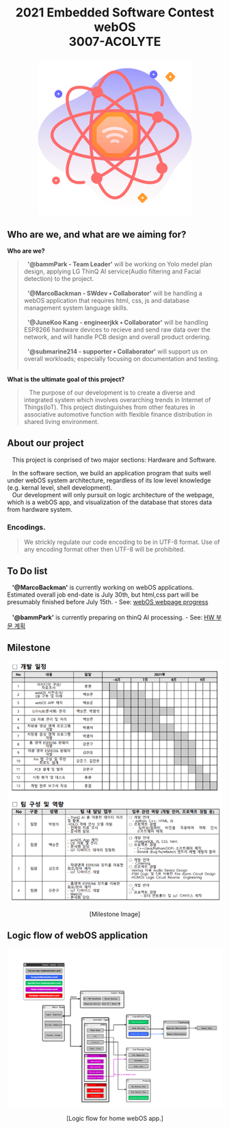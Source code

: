# <p align="center">2021 Embedded Software Contest webOS <br> 3007-ACOLYTE</p>

<p align="center">
  <img width="360" src="img/Icons/main_image.png">
</p>

## Who are we, and what are we aiming for?

**Who are we?**
> &nbsp;&nbsp;**'@bammPark - Team Leader'** will be working on Yolo medel plan design, applying LG ThinQ AI service(Audio filtering and Facial detection) to the project. <br><br>
> &nbsp;&nbsp;**'@MarcoBackman - SWdev • Collaborator'** will be handling a webOS application that requires html, css, js and database management system language skills.  <br><br>
> &nbsp;&nbsp;**'@JuneKoo Kang - engineerjkk • Collaborator'** will be handling ESP8266 hardware devices to recieve and send raw data over the network, and will handle PCB design and overall product ordering.   <br><br>
> &nbsp;&nbsp;**'@submarine214 - supporter • Collaborator'** will support us on overall workloads; especially focusing on documentation and testing. <br><br>


**What is the ultimate goal of this project?**
> &nbsp;&nbsp; The purpose of our development is to create a diverse and integrated system which involves overarching trends in Internet of Things(IoT). This project distinguishes from other features in associative automotive function with flexible finance distribution in shared living environment.


## About our project<br>

&nbsp;&nbsp; This project is conprised of two major sections: Hardware and Software.
  
&nbsp;&nbsp; In the software section, we build an application program that suits well under webOS system architecture, regardless of its low level knowledge (e.g. kernal level, shell development).<br>
&nbsp;&nbsp; Our development will only pursuit on logic architecture of the webpage, which is a webOS app, and visualization of the database that stores data from hardware system.<br>

### Encodings.
> We strickly regulate our code encoding to be in UTF-8 format. Use of any encoding format other then UTF-8 will be prohibited.

## To Do list
&nbsp;&nbsp; **'@MarcoBackman'** is currently working on webOS applications. Estimated overall job end-date is July 30th, but html,css part will be presumably finished before July 15th. - See: [webOS webpage progress](https://github.com/MarcoBackman/2021ESWContest_webOS_3007/projects/1)
<br><br>
&nbsp;&nbsp; **'@bammPark'** is currently preparing on thinQ AI processing. - See: [HW 부문 계획](https://github.com/MarcoBackman/2021ESWContest_webOS_3007/projects/2)

## Milestone

<p align="center">
  <img width="560" src="img/Milestone.PNG">
  <p align="center">[Milestone Image]</p>
</p>

## Logic flow of webOS application

<p align="center">
  <img width="960" src="img/logicflowDraft.PNG">
  <p align="center">[Logic flow for home webOS app.]</p>
</p>

